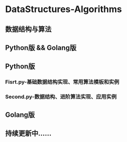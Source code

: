# DataStructures-Algorithms 

## 数据结构与算法
## Python版 && Golang版

## Python版
### Fisrt.py-基础数据结构实现、常用算法模板和实例
### Second.py-数据结构、进阶算法实现、应用实例

## Golang版



## 持续更新中......
